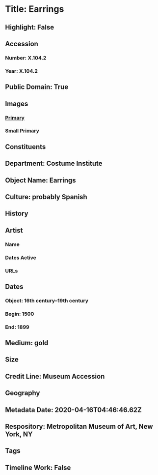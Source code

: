 # Title: Earrings
## Highlight: False
## Accession
### Number: X.104.2
### Year: X.104.2
## Public Domain: True
## Images
### [Primary](https://images.metmuseum.org/CRDImages/ci/original/X104.2.jpg)
### [Small Primary](https://images.metmuseum.org/CRDImages/ci/web-large/X104.2.jpg)
## Constituents
## Department: Costume Institute
## Object Name: Earrings
## Culture: probably Spanish
## History
## Artist
### Name
### Dates Active
### URLs
## Dates
### Object: 16th century–19th century
### Begin: 1500
### End: 1899
## Medium: gold
## Size
## Credit Line: Museum Accession
## Geography
## Metadata Date: 2020-04-16T04:46:46.62Z
## Respository: Metropolitan Museum of Art, New York, NY
## Tags
## Timeline Work: False